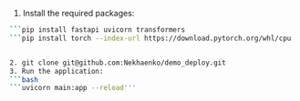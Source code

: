 1. Install the required packages:
```bash
```pip install fastapi uvicorn transformers
```pip install torch --index-url https://download.pytorch.org/whl/cpu


2. git clone git@github.com:Nekhaenko/demo_deploy.git
3. Run the application:
```bash
```uvicorn main:app --reload'''